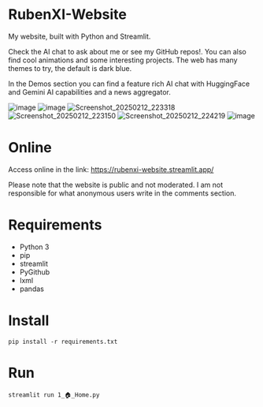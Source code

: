 # RubenXI-Website
 My website, built with Python and Streamlit. 

Check the AI chat to ask about me or see my GitHub repos!. You can also find cool animations and some interesting projects. The web has many themes to try, the default is dark blue.

In the Demos section you can find a feature rich AI chat with HuggingFace and Gemini AI capabilities and a news aggregator.

![image](https://github.com/user-attachments/assets/7ed948a0-b4cd-4b9f-92fe-58bfc8734754)
![image](https://github.com/user-attachments/assets/bbadf019-ed46-4937-b71f-86d4a5cdbfe4)
![Screenshot_20250212_223318](https://github.com/user-attachments/assets/2f1dd594-83f2-4d22-9c06-877ee60c9d1a)
![Screenshot_20250212_223150](https://github.com/user-attachments/assets/8b926f93-a65f-42b7-b90a-a570b4ed7cd5)
![Screenshot_20250212_224219](https://github.com/user-attachments/assets/ae3940f3-ac23-42d9-9975-26f8a8684e73)
![image](https://github.com/user-attachments/assets/368d927a-4eeb-4591-8811-1ace1e01b782)


# Online
Access online in the link:
https://rubenxi-website.streamlit.app/

Please note that the website is public and not moderated. I am not responsible for what anonymous users write in the comments section.

# Requirements
- Python 3
- pip
- streamlit
- PyGithub
- lxml
- pandas

# Install
```
pip install -r requirements.txt
```

# Run
```
streamlit run 1_🏠_Home.py
```
